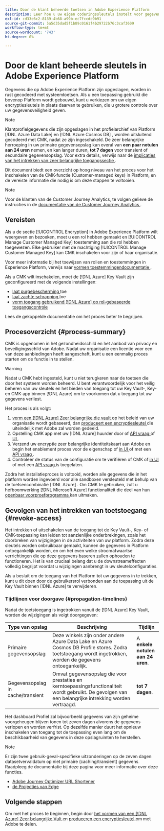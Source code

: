 ```yaml
---
title: Door de klant beheerde toetsen in Adobe Experience Platform
description: Leer hoe u uw eigen coderingssleutels instelt voor gegevens die in Adobe Experience Platform zijn opgeslagen.
exl-id: cd33e6c2-8189-4b68-a99b-ec7fccdc9b91
source-git-commit: 5a5d35dad5f1b89c0161f4b29722b76c3caf3609
workflow-type: tm+mt
source-wordcount: '743'
ht-degree: 0%

---
```


# Door de klant beheerde sleutels in Adobe Experience Platform

Gegevens die op Adobe Experience Platform zijn opgeslagen, worden in rust gecodeerd met systeemtoetsen. Als u een toepassing gebruikt die bovenop Platform wordt gebouwd, kunt u verkiezen om uw eigen encryptiesleutels in plaats daarvan te gebruiken, die u grotere controle over uw gegevensveiligheid geven.

>[!NOTE]
>
>Klantprofielgegevens die zijn opgeslagen in het profielarchief van Platform [!DNL Azure Data Lake] en [!DNL Azure Cosmos DB] , worden uitsluitend gecodeerd met CMK, nadat ze zijn ingeschakeld. De zeer belangrijke herroeping in uw primaire gegevensopslag kan overal van **een paar notulen aan 24 uren** nemen, en kan langer duren, **tot 7 dagen** voor transient of secundaire gegevensopslag. Voor extra details, verwijs naar de [ implicaties van het intrekken van zeer belangrijke toegangssectie ](#revoke-access).

Dit document biedt een overzicht op hoog niveau van het proces voor het inschakelen van de CMK-functie (Customer-managed keys) in Platform, en de vereiste informatie die nodig is om deze stappen te voltooien.

>[!NOTE]
>
>Voor de klanten van de Customer Journey Analytics, te volgen gelieve de instructies in de [ documentatie van de Customer Journey Analytics ](https://experienceleague.adobe.com/docs/analytics-platform/using/cja-privacy/cmk.html).

## Vereisten

Als u de sectie [!UICONTROL Encryption] in Adobe Experience Platform wilt weergeven en bezoeken, moet u een rol hebben gemaakt en [!UICONTROL Manage Customer Managed Key] toestemming aan die rol hebben toegewezen. Elke gebruiker met de machtiging [!UICONTROL Manage Customer Managed Key] kan CMK inschakelen voor zijn of haar organisatie.

Voor meer informatie bij het toewijzen van rollen en toestemmingen in Experience Platform, verwijs naar [ vormen toestemmingendocumentatie ](https://experienceleague.adobe.com/docs/platform-learn/getting-started-for-data-architects-and-data-engineers/configure-permissions.html).

Als u CMK wilt inschakelen, moet de [!DNL Azure] Key Vault zijn geconfigureerd met de volgende instellingen:

* [ laat purgebescherming ](https://learn.microsoft.com/en-us/azure/key-vault/general/soft-delete-overview#purge-protection) toe
* [ laat zachte schrapping ](https://learn.microsoft.com/en-us/azure/key-vault/general/soft-delete-overview) toe
* [ vorm toegang gebruikend  [!DNL Azure]  op rol-gebaseerde toegangscontrole ](https://learn.microsoft.com/en-us/azure/role-based-access-control/)

Lees de gekoppelde documentatie om het proces beter te begrijpen.

## Procesoverzicht {#process-summary}

CMK is opgenomen in het gezondheidsschild en het aanbod van privacy en beveiligingsschild van Adobe. Nadat uw organisatie een licentie voor een van deze aanbiedingen heeft aangeschaft, kunt u een eenmalig proces starten om de functie in te stellen.

>[!WARNING]
>
>Nadat u CMK hebt ingesteld, kunt u niet terugkeren naar de toetsen die door het systeem worden beheerd. U bent verantwoordelijk voor het veilig beheren van uw sleutels en het bieden van toegang tot uw Key Vault-, Key- en CMK-app binnen [!DNL Azure] om te voorkomen dat u toegang tot uw gegevens verliest.

Het proces is als volgt:

1. [ vorm een  [!DNL Azure]  Zeer belangrijke die vault ](./azure-key-vault-config.md) op het beleid van uw organisatie wordt gebaseerd, dan [ produceert een encryptiesleutel ](./azure-key-vault-config.md#generate-a-key) die uiteindelijk met Adobe zal worden gedeeld.
1. Opstelling CMK app met uw [!DNL Azure] huurder door of [ API vraag ](./api-set-up.md#register-app) of [ UI ](./ui-set-up.md#register-app).
1. Verzend uw encryptie zeer belangrijke identiteitskaart aan Adobe en begin het enablement proces voor de eigenschap of [ in UI ](./ui-set-up.md#send-to-adobe) of met een [ API vraag ](./api-set-up.md#send-to-adobe).
1. Controleer de status van de configuratie om te verifiëren of CMK of [ in UI ](./ui-set-up.md#check-status) of met een [ API vraag ](./api-set-up.md#check-status) is toegelaten.

Zodra het installatieproces is voltooid, worden alle gegevens die in het platform worden ingevoerd voor alle sandboxen versleuteld met behulp van de toetsencombinatie [!DNL Azure] . Om CMK te gebruiken, zult u hefboomwerking [!DNL Microsoft Azure] functionaliteit die deel van hun [ openbaar voorproefprogramma ](https://azure.microsoft.com/en-ca/support/legal/preview-supplemental-terms/) kan uitmaken.

## Gevolgen van het intrekken van toetstoegang {#revoke-access}

Het intrekken of uitschakelen van de toegang tot de Key Vault-, Key- of CMK-toepassing kan leiden tot aanzienlijke onderbrekingen, zoals het doorbreken van wijzigingen in de activiteiten van uw platform. Zodra deze sleutels worden onbruikbaar gemaakt, kunnen de gegevens in Platform ontoegankelijk worden, en om het even welke stroomafwaartse verrichtingen die op deze gegevens baseren zullen ophouden te functioneren. Het is van cruciaal belang dat u de downstreameffecten volledig begrijpt voordat u wijzigingen aanbrengt in uw sleutelconfiguraties.

Als u besluit om de toegang van het Platform tot uw gegevens in te trekken, kunt u dit doen door de gebruikersrol verbonden aan de toepassing uit de Key Vault binnen [!DNL Azure] te verwijderen.

### Tijdlijnen voor doorgave {#propagation-timelines}

Nadat de toetstoegang is ingetrokken vanuit de [!DNL Azure] Key Vault, worden de wijzigingen als volgt doorgegeven:

| **Type van opslag** | **Beschrijving** | **Tijdlijn** |
|---|---|---|
| Primaire gegevensopslag | Deze winkels zijn onder andere Azure Data Lake en Azure Cosmos DB Profile stores. Zodra toetstoegang wordt ingetrokken, worden de gegevens ontoegankelijk. | A **enkele notulen aan 24 uren**. |
| Gegevensopslag in cache/transient | Omvat gegevensopslag die voor prestaties en kerntoepassingsfunctionaliteit wordt gebruikt. De gevolgen van een belangrijke intrekking worden vertraagd. | **tot 7 dagen**. |

Het dashboard Profiel zal bijvoorbeeld gegevens van zijn geheime voorgeheugen blijven tonen tot zeven dagen alvorens de gegevens verlopen en worden verfrist. Op dezelfde manier duurt het opnieuw inschakelen van toegang tot de toepassing even lang om de beschikbaarheid van gegevens in deze opslagruimten te herstellen.

>[!NOTE]
>
>Er zijn twee gebruik-geval-specifieke uitzonderingen op de zeven dagen datasetvervaldatum op niet primaire (caching/transient) gegevens. Raadpleeg de documentatie bij deze pagina voor meer informatie over deze functies.<ul><li>[ Adobe Journey Optimizer URL Shortener ](https://experienceleague.adobe.com/docs/journey-optimizer/using/sms/sms-configuration.html#message-preset-sms)</li><li>[ de Projecties van Edge ](https://experienceleague.adobe.com/docs/experience-platform/profile/home.html#edge-projections)</li></ul>

## Volgende stappen

Om met het proces te beginnen, begin door [ het vormen van een  [!DNL Azure]  Zeer belangrijke Vult ](./azure-key-vault-config.md) en [ produceren een encryptiesleutel ](./azure-key-vault-config.md#generate-a-key) om met Adobe te delen.
